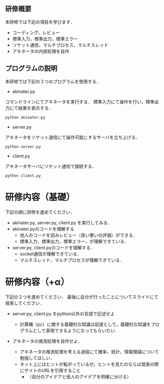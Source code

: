 ## 研修概要

本研修では下記の項目を学びます．

- コーディング，レビュー
- 標準入力，標準出力，標準エラー
- ソケット通信，マルチプロセス，マルチスレッド
- アキネータの内部処理を自作

## プログラムの説明
本研修では下記の３つのプログラムを使用する．

- akinater.py

コマンドラインにてアキネータを実行する．
標準入力にて操作を行い，標準出力にて結果を表示する．
```sh
python akinater.py
```

 - server.py

アキネータをソケット通信にて操作可能にするサーバを立ち上げる．
```sh
python server.py
```

- client.py

アキネータサーバにソケット通信で接続する．

```sh
python client.py
```

# 研修内容（基礎）

下記の順に研修を進めてください．

- akinater.py, server.py, client.py を実行してみる．
- akinater.pyのコードを理解する
  - 他人のコードを読みレビュー（良い悪いの評価）ができる．
  - 標準入力，標準出力，標準エラー，が理解できている． 
- server.py, client.pyのコードを理解する．
  - socket通信が理解できている．
  - マルチスレッド，マルチプロセスが理解できている．

# 研修内容（+α）

下記の２つを進めてください．
最後に自分が行ったことについてスライドにて発表してください．

- server.py, client.py をpython以外の言語で記述せよ
  - 計算機（pc）に関する基礎的な知識は前提として，基礎的な知識をプログラムとして表現できるようになってもらいたい.

- アキネータの推測処理を自作せよ．
  - アキネータの推測処理を考える過程にて確率，統計，情報理論について勉強してほしい．
  - ネット上にはヒントが転がっているが，ヒントを見たのならば発表の際にサイトのURLを引用すること
    - （自分のアイデアと他人のアイデアを明確に分ける）


